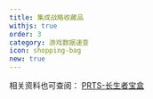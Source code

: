 ```yaml
---
title: 集成战略收藏品
withjs: true
order: 3
category: 游戏数据速查
icon: shopping-bag
new: true
---
```

相关资料也可查阅： [PRTS-长生者宝盒](https://prts.wiki/w/%E5%82%80%E5%BD%B1%E4%B8%8E%E7%8C%A9%E7%BA%A2%E5%AD%A4%E9%92%BB/%E9%95%BF%E7%94%9F%E8%80%85%E5%AE%9D%E7%9B%92)